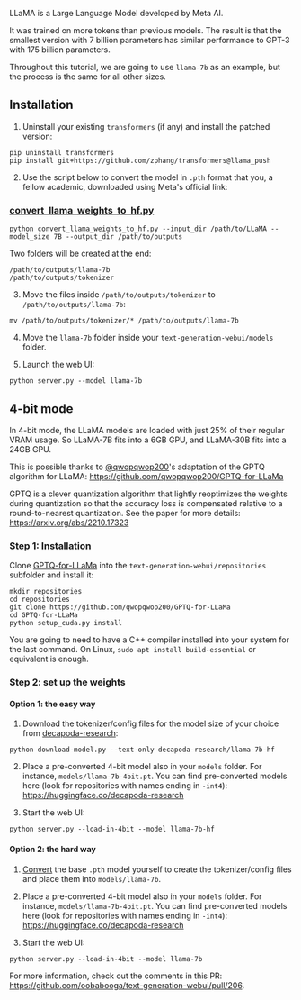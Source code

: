 LLaMA is a Large Language Model developed by Meta AI. 

It was trained on more tokens than previous models. The result is that the smallest version with 7 billion parameters has similar performance to GPT-3 with 175 billion parameters.

Throughout this tutorial, we are going to use `llama-7b` as an example, but the process is the same for all other sizes.

## Installation

1. Uninstall your existing `transformers` (if any) and install the patched version:

```
pip uninstall transformers
pip install git+https://github.com/zphang/transformers@llama_push
```


2. Use the script below to convert the model in `.pth` format that you, a fellow academic, downloaded using Meta's official link:

### [convert_llama_weights_to_hf.py](https://github.com/zphang/transformers/blob/llama_push/src/transformers/models/llama/convert_llama_weights_to_hf.py)

```
python convert_llama_weights_to_hf.py --input_dir /path/to/LLaMA --model_size 7B --output_dir /path/to/outputs
```

Two folders will be created at the end:

```
/path/to/outputs/llama-7b
/path/to/outputs/tokenizer
```

3. Move the files inside `/path/to/outputs/tokenizer` to `/path/to/outputs/llama-7b`:

```
mv /path/to/outputs/tokenizer/* /path/to/outputs/llama-7b
```

4. Move the `llama-7b` folder inside your `text-generation-webui/models` folder.

5. Launch the web UI:

```
python server.py --model llama-7b
```

## 4-bit mode

In 4-bit mode, the LLaMA models are loaded with just 25% of their regular VRAM usage. So LLaMA-7B fits into a 6GB GPU, and LLaMA-30B fits into a 24GB GPU.

This is possible thanks to [@qwopqwop200](https://github.com/qwopqwop200/GPTQ-for-LLaMa)'s adaptation of the GPTQ algorithm for LLaMA: https://github.com/qwopqwop200/GPTQ-for-LLaMa

GPTQ is a clever quantization algorithm that lightly reoptimizes the weights during quantization so that the accuracy loss is compensated relative to a round-to-nearest quantization. See the paper for more details: https://arxiv.org/abs/2210.17323

### Step 1: Installation

Clone [GPTQ-for-LLaMa](https://github.com/qwopqwop200/GPTQ-for-LLaMa) into the `text-generation-webui/repositories` subfolder and install it:

```
mkdir repositories
cd repositories
git clone https://github.com/qwopqwop200/GPTQ-for-LLaMa
cd GPTQ-for-LLaMa
python setup_cuda.py install
```

You are going to need to have a C++ compiler installed into your system for the last command. On Linux, `sudo apt install build-essential` or equivalent is enough.

### Step 2: set up the weights

#### Option 1: the easy way 

1. Download the tokenizer/config files for the model size of your choice from [decapoda-research](https://huggingface.co/decapoda-research):

```
python download-model.py --text-only decapoda-research/llama-7b-hf
```

2. Place a pre-converted 4-bit model also in your `models` folder. For instance, `models/llama-7b-4bit.pt`. You can find pre-converted models here (look for repositories with names ending in `-int4`): https://huggingface.co/decapoda-research

3. Start the web UI:

```
python server.py --load-in-4bit --model llama-7b-hf
```

#### Option 2: the hard way 

1. [Convert](https://github.com/oobabooga/text-generation-webui/wiki/LLaMA-model#convert_llama_weights_to_hfpy) the base `.pth` model yourself to create the tokenizer/config files and place them into `models/llama-7b`.

2. Place a pre-converted 4-bit model also in your `models` folder. For instance, `models/llama-7b-4bit.pt`. You can find pre-converted models here (look for repositories with names ending in `-int4`): https://huggingface.co/decapoda-research

3. Start the web UI:

```
python server.py --load-in-4bit --model llama-7b
```

For more information, check out the comments in this PR: https://github.com/oobabooga/text-generation-webui/pull/206.
